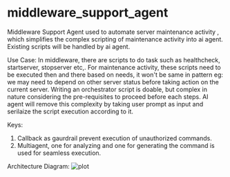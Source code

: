 # middleware_support_agent

Middleware Support Agent used to automate server maintenance activity , which simplifies the complex scripting of maintenance activity into ai agent. Existing scripts will be handled by ai agent.

Use Case:
In middleware, there are scripts to do task such as healthcheck, startserver, stopserver etc,. For maintenance activity, these scripts need to be executed then and there based on needs, it won't be same in pattern eg: we may need to depend on other server status before taking action on the current server. Writing an orchestrator script is doable, but complex in nature considering the pre-requisites to proceed before each steps. AI agent will remove this complexity by taking user prompt as input and serilaize the script execution according to it. 

Keys:

1. Callback as gaurdrail prevent execution of unauthorized commands.
2. Multiagent, one for analyzing and one for generating the command is used for seamless execution.

Architecture Diagram:
![plot](./arch_diagram.png)

